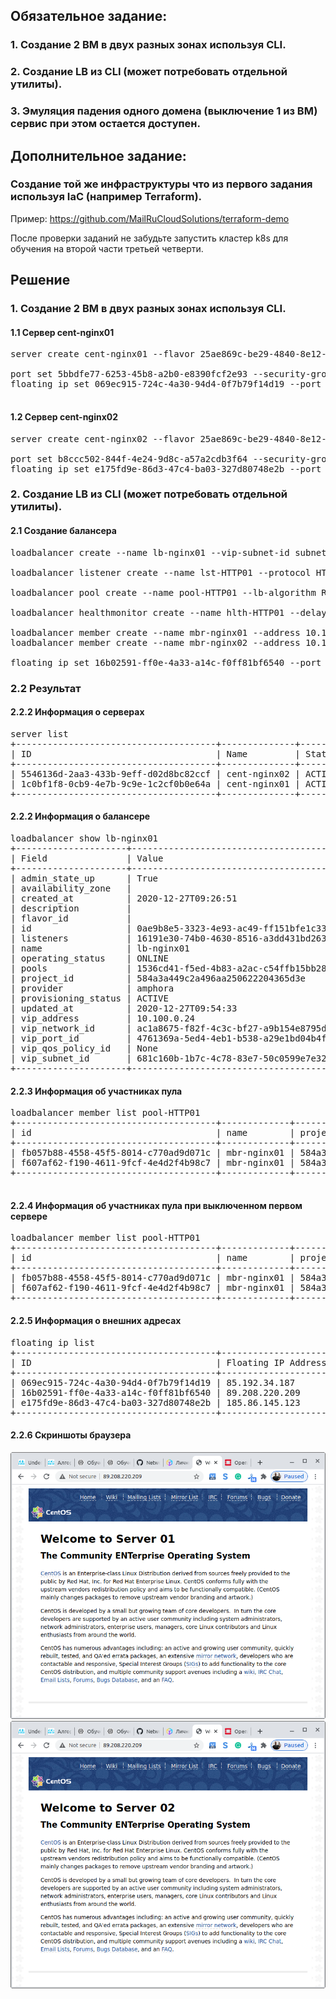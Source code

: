 ## Обязательное задание:
### 1. Создание 2 ВМ в двух разных зонах используя CLI.
### 2. Создание LB из CLI (может потребовать отдельной утилиты).
### 3. Эмуляция падения одного домена (выключение 1 из ВМ) сервис при этом остается доступен.

## Дополнительное задание:
### Создание той же инфраструктуры что из первого задания используя IaC (например Terraform).
Пример: https://github.com/MailRuCloudSolutions/terraform-demo

После проверки заданий не забудьте запустить кластер k8s для обучения на второй части третьей четверти.

## Решение

### 1. Создание 2 ВМ в двух разных зонах используя CLI.

#### 1.1 Сервер cent-nginx01
<pre>
server create cent-nginx01 --flavor 25ae869c-be29-4840-8e12-99e046d2dbd4 --image 4525415d-df00-4f32-a434-b8469953fe3e --key-name alex-home --availability-zone MS1 --network gb_network_100

port set 5bbdfe77-6253-45b8-a2b0-e8390fcf2e93 --security-group ssh+www
floating ip set 069ec915-724c-4a30-94d4-0f7b79f14d19 --port 5bbdfe77-6253-45b8-a2b0-e8390fcf2e93

</pre>

#### 1.2 Сервер cent-nginx02 
<pre>
server create cent-nginx02 --flavor 25ae869c-be29-4840-8e12-99e046d2dbd4 --image 4525415d-df00-4f32-a434-b8469953fe3e --key-name alex-home --availability-zone DP1 --network gb_network_100

port set b8ccc502-844f-4e24-9d8c-a57a2cdb3f64 --security-group ssh+www
floating ip set e175fd9e-86d3-47c4-ba03-327d80748e2b --port b8ccc502-844f-4e24-9d8c-a57a2cdb3f64
</pre>

### 2. Создание LB из CLI (может потребовать отдельной утилиты).


#### 2.1 Создание балансера
<pre>
loadbalancer create --name lb-nginx01 --vip-subnet-id subnet_10_100_0

loadbalancer listener create --name lst-HTTP01 --protocol HTTP --protocol-port 80 lb-nginx01

loadbalancer pool create --name pool-HTTP01 --lb-algorithm ROUND_ROBIN --listener lst-HTTP01 --protocol HTTP

loadbalancer healthmonitor create --name hlth-HTTP01 --delay 5 --max-retries 4 --timeout 10 --type HTTP --url-path /index.html pool-HTTP01

loadbalancer member create --name mbr-nginx01 --address 10.100.0.14 --protocol-port 80 pool-HTTP01
loadbalancer member create --name mbr-nginx02 --address 10.100.0.15 --protocol-port 80 pool-HTTP01

floating ip set 16b02591-ff0e-4a33-a14c-f0ff81bf6540 --port 4761369a-5ed4-4eb1-b538-a29e1bd04b4f
</pre>

### 2.2 Результат

#### 2.2.2 Информация о серверах

<pre>
server list
+--------------------------------------+--------------+--------+--------------------------------------------+-------+--------------+
| ID                                   | Name         | Status | Networks                                   | Image | Flavor       |
+--------------------------------------+--------------+--------+--------------------------------------------+-------+--------------+
| 5546136d-2aa3-433b-9eff-d02d8bc82ccf | cent-nginx02 | ACTIVE | gb_network_100=10.100.0.14, 185.86.145.123 |       | Basic-1-1-10 |
| 1c0bf1f8-0cb9-4e7b-9c9e-1c2cf0b0e64a | cent-nginx01 | ACTIVE | gb_network_100=10.100.0.15, 85.192.34.187  |       | Basic-1-1-10 |
+--------------------------------------+--------------+--------+--------------------------------------------+-------+--------------+
</pre>

#### 2.2.2 Информация о балансере
<pre>
loadbalancer show lb-nginx01
+---------------------+--------------------------------------+
| Field               | Value                                |
+---------------------+--------------------------------------+
| admin_state_up      | True                                 |
| availability_zone   |                                      |
| created_at          | 2020-12-27T09:26:51                  |
| description         |                                      |
| flavor_id           |                                      |
| id                  | 0ae9b8e5-3323-4e93-ac49-ff151bfe1c33 |
| listeners           | 16191e30-74b0-4630-8516-a3dd431bd263 |
| name                | lb-nginx01                           |
| operating_status    | ONLINE                               |
| pools               | 1536cd41-f5ed-4b83-a2ac-c54ffb15bb28 |
| project_id          | 584a3a449c2a496aa250622204365d3e     |
| provider            | amphora                              |
| provisioning_status | ACTIVE                               |
| updated_at          | 2020-12-27T09:54:33                  |
| vip_address         | 10.100.0.24                          |
| vip_network_id      | ac1a8675-f82f-4c3c-bf27-a9b154e8795d |
| vip_port_id         | 4761369a-5ed4-4eb1-b538-a29e1bd04b4f |
| vip_qos_policy_id   | None                                 |
| vip_subnet_id       | 681c160b-1b7c-4c78-83e7-50c0599e7e32 |
+---------------------+--------------------------------------+
</pre>

#### 2.2.3 Информация об участниках пула

<pre>
loadbalancer member list pool-HTTP01
+--------------------------------------+-------------+----------------------------------+---------------------+-------------+---------------+------------------+--------+
| id                                   | name        | project_id                       | provisioning_status | address     | protocol_port | operating_status | weight |
+--------------------------------------+-------------+----------------------------------+---------------------+-------------+---------------+------------------+--------+
| fb057b88-4558-45f5-8014-c770ad9d071c | mbr-nginx01 | 584a3a449c2a496aa250622204365d3e | ACTIVE              | 10.100.0.14 |            80 | ONLINE           |      1 |
| f607af62-f190-4611-9fcf-4e4d2f4b98c7 | mbr-nginx01 | 584a3a449c2a496aa250622204365d3e | ACTIVE              | 10.100.0.15 |            80 | ONLINE           |      1 |
+--------------------------------------+-------------+----------------------------------+---------------------+-------------+---------------+------------------+--------+

</pre>

#### 2.2.4 Информация об участниках пула при выключенном первом сервере

<pre>
loadbalancer member list pool-HTTP01
+--------------------------------------+-------------+----------------------------------+---------------------+-------------+---------------+------------------+--------+
| id                                   | name        | project_id                       | provisioning_status | address     | protocol_port | operating_status | weight |
+--------------------------------------+-------------+----------------------------------+---------------------+-------------+---------------+------------------+--------+
| fb057b88-4558-45f5-8014-c770ad9d071c | mbr-nginx01 | 584a3a449c2a496aa250622204365d3e | ACTIVE              | 10.100.0.14 |            80 | ONLINE           |      1 |
| f607af62-f190-4611-9fcf-4e4d2f4b98c7 | mbr-nginx01 | 584a3a449c2a496aa250622204365d3e | ACTIVE              | 10.100.0.15 |            80 | ERROR            |      1 |
+--------------------------------------+-------------+----------------------------------+---------------------+-------------+---------------+------------------+--------+
</pre>


#### 2.2.5 Информация о внешних адресах

<pre>
floating ip list
+--------------------------------------+---------------------+------------------+--------------------------------------+--------------------------------------+----------------------------------+
| ID                                   | Floating IP Address | Fixed IP Address | Port                                 | Floating Network                     | Project                          |
+--------------------------------------+---------------------+------------------+--------------------------------------+--------------------------------------+----------------------------------+
| 069ec915-724c-4a30-94d4-0f7b79f14d19 | 85.192.34.187       | 10.100.0.15      | 5bbdfe77-6253-45b8-a2b0-e8390fcf2e93 | 298117ae-3fa4-4109-9e08-8be5602be5a2 | 584a3a449c2a496aa250622204365d3e |
| 16b02591-ff0e-4a33-a14c-f0ff81bf6540 | 89.208.220.209      | 10.100.0.24      | 4761369a-5ed4-4eb1-b538-a29e1bd04b4f | 298117ae-3fa4-4109-9e08-8be5602be5a2 | 584a3a449c2a496aa250622204365d3e |
| e175fd9e-86d3-47c4-ba03-327d80748e2b | 185.86.145.123      | 10.100.0.14      | b8ccc502-844f-4e24-9d8c-a57a2cdb3f64 | 298117ae-3fa4-4109-9e08-8be5602be5a2 | 584a3a449c2a496aa250622204365d3e |
+--------------------------------------+---------------------+------------------+--------------------------------------+--------------------------------------+----------------------------------+
</pre>

#### 2.2.6 Скриншоты браузера

![Отвечает сервер cent-nginx01](server01-reply.png "Отвечает сервер cent-nginx01")
![Отвечает сервер cent-nginx01](server02-reply.png "Отвечает сервер cent-nginx01")

